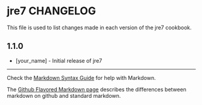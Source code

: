 jre7 CHANGELOG
==============

This file is used to list changes made in each version of the jre7 cookbook.

1.1.0
-----
- [your_name] - Initial release of jre7

- - -
Check the [Markdown Syntax Guide](http://daringfireball.net/projects/markdown/syntax) for help with Markdown.

The [Github Flavored Markdown page](http://github.github.com/github-flavored-markdown/) describes the differences between markdown on github and standard markdown.
